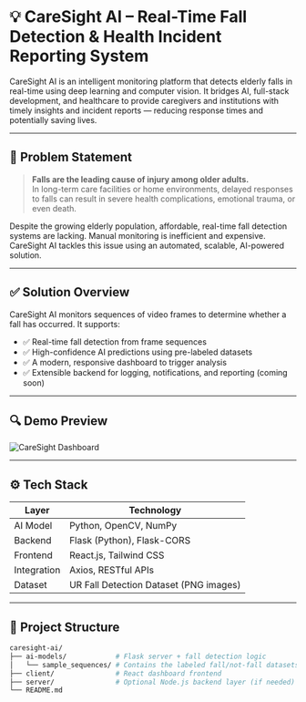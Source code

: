 # 💡 CareSight AI – Real-Time Fall Detection & Health Incident Reporting System

CareSight AI is an intelligent monitoring platform that detects elderly falls in real-time using deep learning and computer vision. It bridges AI, full-stack development, and healthcare to provide caregivers and institutions with timely insights and incident reports — reducing response times and potentially saving lives.

---

## 🧠 Problem Statement

> **Falls are the leading cause of injury among older adults.**  
> In long-term care facilities or home environments, delayed responses to falls can result in severe health complications, emotional trauma, or even death.

Despite the growing elderly population, affordable, real-time fall detection systems are lacking. Manual monitoring is inefficient and expensive. CareSight AI tackles this issue using an automated, scalable, AI-powered solution.

---

## ✅ Solution Overview

CareSight AI monitors sequences of video frames to determine whether a fall has occurred. It supports:

- ✅ Real-time fall detection from frame sequences
- ✅ High-confidence AI predictions using pre-labeled datasets
- ✅ A modern, responsive dashboard to trigger analysis
- ✅ Extensible backend for logging, notifications, and reporting (coming soon)

---

## 🔍 Demo Preview

![CareSight Dashboard](https://github.com/shara111/Caresight-AI/assets/your-demo-gif-or-screenshot.gif)

---

## ⚙️ Tech Stack

| Layer          | Technology                            |
|----------------|----------------------------------------|
| AI Model       | Python, OpenCV, NumPy                  |
| Backend        | Flask (Python), Flask-CORS             |
| Frontend       | React.js, Tailwind CSS                 |
| Integration    | Axios, RESTful APIs                    |
| Dataset        | UR Fall Detection Dataset (PNG images) |

---

## 📁 Project Structure

```bash
caresight-ai/
├── ai-models/            # Flask server + fall detection logic
│   └── sample_sequences/ # Contains the labeled fall/not-fall datasets
├── client/               # React dashboard frontend
├── server/               # Optional Node.js backend layer (if needed)
└── README.md
